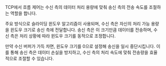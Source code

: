 TCP에서 흐름 제어는 수신 측의 데이터 처리 용량에 맞춰 송신 측의 전송 속도를 조절하는 역할을 합니다.

주요 방식으로 슬라이딩 윈도우 알고리즘이 사용되며, 수신 측은 자신의 처리 가능 용량을 윈도우 크기로 송신 측에 전달합니다.
송신 측은 이 크기만큼 데이터를 전송하며, 수신 측은 처리 상황에 따라 윈도우 크기를 동적으로 조정합니다.

만약 수신 버퍼가 가득 차면, 윈도우 크기를 0으로 설정해 송신을 일시 중단시킵니다.
이를 통해 송신 측은 데이터 손실을 방지하고, 수신 측의 처리 속도에 맞춰 전송량을 효율적으로 조절할 수 있습니다.